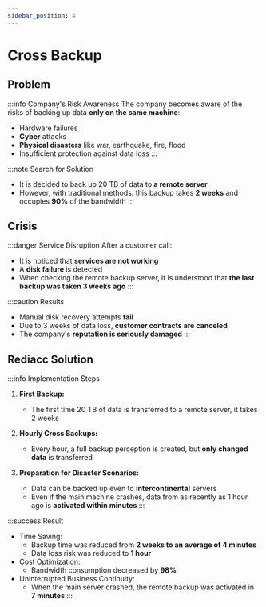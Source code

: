 ```yaml
---
sidebar_position: 4
---
```


# Cross Backup

## Problem

:::info Company's Risk Awareness
The company becomes aware of the risks of backing up data **only on the same machine**:
- Hardware failures
- **Cyber** attacks
- **Physical disasters** like war, earthquake, fire, flood
- Insufficient protection against data loss
:::

:::note Search for Solution
- It is decided to back up 20 TB of data to **a remote server**
- However, with traditional methods, this backup takes **2 weeks** and occupies **90%** of the bandwidth
:::

## Crisis

:::danger Service Disruption
After a customer call:
- It is noticed that **services are not working**
- A **disk failure** is detected
- When checking the remote backup server, it is understood that **the last backup was taken 3 weeks ago**
:::

:::caution Results
- Manual disk recovery attempts **fail**
- Due to 3 weeks of data loss, **customer contracts are canceled**
- The company's **reputation is seriously damaged**
:::

## Rediacc Solution

:::info Implementation Steps
1. **First Backup:**
   - The first time 20 TB of data is transferred to a remote server, it takes 2 weeks

2. **Hourly Cross Backups:**
   - Every hour, a full backup perception is created, but **only changed data** is transferred

3. **Preparation for Disaster Scenarios:**
   - Data can be backed up even to **intercontinental** servers
   - Even if the main machine crashes, data from as recently as 1 hour ago is **activated within minutes**
:::

:::success Result
- Time Saving:
  - Backup time was reduced from **2 weeks to an average of 4 minutes**
  - Data loss risk was reduced to **1 hour**
- Cost Optimization:
  - Bandwidth consumption decreased by **98%**
- Uninterrupted Business Continuity:
  - When the main server crashed, the remote backup was activated in **7 minutes**
:::